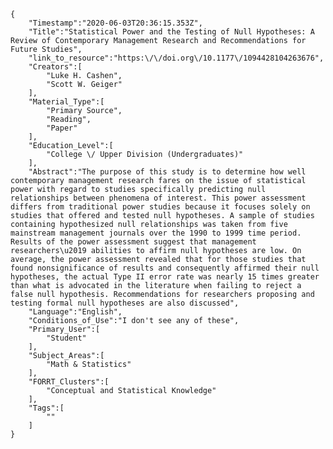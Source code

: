 
    {
        "Timestamp":"2020-06-03T20:36:15.353Z",
        "Title":"Statistical Power and the Testing of Null Hypotheses: A Review of Contemporary Management Research and Recommendations for Future Studies",
        "link_to_resource":"https:\/\/doi.org\/10.1177\/1094428104263676",
        "Creators":[
            "Luke H. Cashen",
            "Scott W. Geiger"
        ],
        "Material_Type":[
            "Primary Source",
            "Reading",
            "Paper"
        ],
        "Education_Level":[
            "College \/ Upper Division (Undergraduates)"
        ],
        "Abstract":"The purpose of this study is to determine how well contemporary management research fares on the issue of statistical power with regard to studies specifically predicting null relationships between phenomena of interest. This power assessment differs from traditional power studies because it focuses solely on studies that offered and tested null hypotheses. A sample of studies containing hypothesized null relationships was taken from five mainstream management journals over the 1990 to 1999 time period. Results of the power assessment suggest that management researchers\u2019 abilities to affirm null hypotheses are low. On average, the power assessment revealed that for those studies that found nonsignificance of results and consequently affirmed their null hypotheses, the actual Type II error rate was nearly 15 times greater than what is advocated in the literature when failing to reject a false null hypothesis. Recommendations for researchers proposing and testing formal null hypotheses are also discussed",
        "Language":"English",
        "Conditions_of_Use":"I don't see any of these",
        "Primary_User":[
            "Student"
        ],
        "Subject_Areas":[
            "Math & Statistics"
        ],
        "FORRT_Clusters":[
            "Conceptual and Statistical Knowledge"
        ],
        "Tags":[
            ""
        ]
    }
